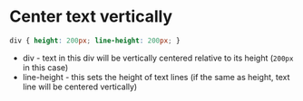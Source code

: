 # Center text vertically

```css
div { height: 200px; line-height: 200px; }
```

- div - text in this div will be vertically centered relative to its height (```200px``` in this case)
- line-height - this sets the height of text lines (if the same as height, text line will be centered vertically)
